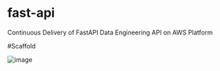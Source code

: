 # fast-api
Continuous Delivery of FastAPI Data Engineering API on AWS Platform

#Scaffold

![image](https://github.com/user-attachments/assets/289c1a70-2b29-448d-9b98-f38ee1b58184)
